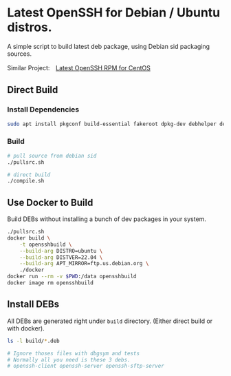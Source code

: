 # Latest OpenSSH for Debian / Ubuntu distros.

A simple script to build latest deb package, using Debian sid packaging sources.

Similar Project:　[Latest OpenSSH RPM for CentOS](https://github.com/boypt/openssh-rpms)

## Direct Build

### Install Dependencies

```bash
sudo apt install pkgconf build-essential fakeroot dpkg-dev debhelper debhelper-compat dh-exec dh-runit libaudit-dev libedit-dev libfido2-dev libgtk-3-dev libselinux1-dev libsystemd-dev
```

### Build
```bash
# pull source from debian sid
./pullsrc.sh

# direct build
./compile.sh
```

## Use Docker to Build

Build DEBs without installing a bunch of dev packages in your system.

```bash
./pullsrc.sh
docker build \
    -t opensshbuild \
    --build-arg DISTRO=ubuntu \
    --build-arg DISTVER=22.04 \
    --build-arg APT_MIRROR=ftp.us.debian.org \
    ./docker
docker run --rm -v $PWD:/data opensshbuild
docker image rm opensshbuild
```

## Install DEBs

All DEBs are generated right under `build` directory. (Either direct build or with docker).

```bash
ls -l build/*.deb

# Ignore thoses files with dbgsym and tests
# Normally all you need is these 3 debs.
# openssh-client openssh-server openssh-sftp-server
```
